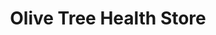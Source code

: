 ---
title: "Olive Tree Health Store"
url: /san-angelo/olive-tree-health-store/
shop: health food
---